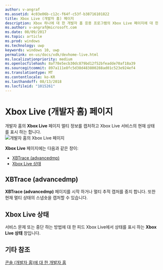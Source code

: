```yaml
---
author: v-angraf
ms.assetid: 4c03e06b-c12c-f64f-c53f-b38716101822
title: Xbox Live (개발자 홈) 페이지
description: Xbox 하나에 대 한 개발자 홈 응용 프로그램의 Xbox Live 페이지에 대 한 정보를 제공합니다.
ms.author: v-angraf@microsoft.com
ms.date: 08/09/2017
ms.topic: article
ms.prod: windows
ms.technology: uwp
keywords: windows 10, uwp
permalink: en-us/docs/xdk/devhome-live.html
ms.localizationpriority: medium
ms.openlocfilehash: 8af78e5ecb30dc879bd12f52bfeadde70af18a39
ms.sourcegitcommit: 897a111e8fc5d38d483800288ad01c523e924ef4
ms.translationtype: MT
ms.contentlocale: ko-KR
ms.lasthandoff: 08/13/2018
ms.locfileid: "1015261"
---
```

# <a name="xbox-live-page-dev-home"></a>Xbox Live (개발자 홈) 페이지
   
  
개발자 홈의 **Xbox Live** 페이지 멀티 정보를 캡처하고 Xbox Live 서비스의 현재 상태를 표시 하는 합니다.   
 ![개발자 홈의 Xbox Live 페이지](images/devhome_live.png)   
  
**Xbox Live** 페이지에는 다음과 같은 창이:   
 
   *  [XBTrace (advancedmp)](#ID4EPB)  
   *  [Xbox Live 상태](#ID4E3B)  

 
<a id="ID4EPB"></a>

   

## <a name="xbtrace-advancedmp"></a>XBTrace (advancedmp)  
   
  
**XBTrace (advancedmp)** 페이지를 시작 하거나 멀티 추적 캡처를 중지 합니다. 또한 현재 멀티 상태의 스냅숏을 캡처할 수 있습니다.   
  
<a id="ID4E3B"></a>

   

## <a name="xbox-live-status"></a>Xbox Live 상태  
   
  
서비스 문제 또는 중단 하는 방법에 대 한 피드 Xbox Live에서 상태를 표시 하는 **Xbox Live 상태** 창입니다.   
  
<a id="ID4EPC"></a>

   

## <a name="see-also"></a>기타 참조  
 [콘솔 (개발자 홈)에 대 한 개발자 홈](dev-home.md)

  